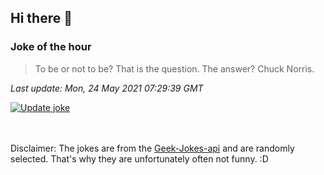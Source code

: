 ## Hi there 👋

### Joke of the hour
<!-- joke -->
>To be or not to be? That is the question. The answer? Chuck Norris.
<!-- /joke -->

*Last update: Mon, 24 May 2021 07:29:39 GMT*

[![Update joke](https://github.com/nclskfm/nclskfm/actions/workflows/joke.yml/badge.svg)](https://github.com/nclskfm/nclskfm/actions/workflows/joke.yml)

<br><br>
Disclaimer: The jokes are from the [Geek-Jokes-api](https://github.com/sameerkumar18/geek-joke-api) and are randomly selected. That's why they are unfortunately often not funny. :D

